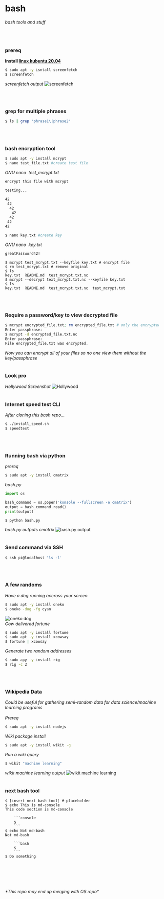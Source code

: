 # bash
*bash tools and stuff*
&nbsp;    
&nbsp;     
&nbsp;  
&nbsp;  

### **prereq**
**install [linux kubuntu 20.04](https://kubuntu.org/getkubuntu/)**
```sh
$ sudo apt -y isntall screenfetch
$ screenfetch
```
*screenfetch output*
![screenfetch](screenfetch.png)

&nbsp;  
&nbsp; 
### **grep for multiple phrases**
```bash
$ ls | grep 'phrase1\|phrase2' 
```
&nbsp;  
&nbsp;   
### **bash encryption tool**
```bash
$ sudo apt -y install mcrypt
$ nano test_file.txt #create test file
```


*GNU nano &nbsp;test_mcrypt.txt*
```bash
encrypt this file with mcrypt

testing...

42
 42
  42
   42
  42
 42
42
```
```bash
$ nano key.txt #create key
```
*GNU nano &nbsp;key.txt*
```bash
greatPassword42!
```
```console
$ mcrypt test_mcrypt.txt --keyfile key.txt # encrypt file 
$ rm test_mcrypt.txt # remove original
$ ls
key.txt  README.md  test_mcrypt.txt.nc
$ mcrypt --decrypt text_mcrypt.txt.nc --keyfile key.txt
$ ls
key.txt  README.md  test_mcrypt.txt.nc  test_mcrypt.txt  
```
&nbsp;   
&nbsp;  
### **Require a password/key to view decrypted file**
```bash
$ mcrypt encrypted_file.txt; rm encrypted_file.txt # only the encrypted file remains
Enter passphrase:
$ mcrypt -d encrypted_file.txt.nc
Enter passphrase: 
File encrypted_file.txt was encrypted.
```
*Now you can encrypt all of your files so no one view them without the key/passphrase*
&nbsp;   
&nbsp;  
### **Look pro**
*Hollywood Screenshot*
![Hollywood](hollywood.gif)
&nbsp;  
&nbsp;   
### **Internet speed test CLI**
*After cloning this bash repo...*
```sh
$ ./install_speed.sh
$ speedtest
```
&nbsp;  
&nbsp;   
### **Running bash via python**
*prereq*
```sh
$ sudo apt -y install cmatrix
```
*bash.py*
```python
import os

bash_command = os.popen('konsole --fullscreen -e cmatrix')
output = bash_command.read()
print(output)
```
```sh
$ python bash.py
```
*bash.py outputs cmatrix*
![bash.py output](cmatrix.gif)
&nbsp;  
&nbsp;   
### **Send command via SSH**
```sh
$ ssh pi@localhost 'ls -l'
```
&nbsp;  
&nbsp;   
### **A few randoms**
*Have a dog running accross your screen*
```sh
$ sudo apt -y install oneko
$ oneko -dog -fg cyan
```
![oneko dog](oneko_dog.gif)  
*Cow delivered fortune*
```sh
$ sudo apt -y install fortune 
$ sudo apt -y install xcowsay
$ fortune | xcowsay
```
*Generate two random addresses*
```bash
$ sudo apy -y install rig
$ rig -c 2
```
&nbsp;  
&nbsp;   
### **Wikipedia Data**
_Could be useful for gathering semi-random data for data science/machine learning programs_  
&nbsp;  
*Prereq*
```bash
$ sudo apt -y install nodejs
```
*Wiki package install*
```bash
$ sudo apt -y install wikit -g
```
*Run a wiki query*
```bash
$ wikit "machine learning"
```
*wikit machine learning output*
![wikit machine learning](wikit.png)
&nbsp;  
&nbsp;   
### **next bash tool**
```console
$ [insert next bash tool] # placeholder
$ echo This is md-console
This code section is md-console 

    ```console
    $
    ```
$ echo Not md-bash
Not md-bash 

    ```bash
    $ 
    ```
$ Do something
```
&nbsp;  
&nbsp;  
&nbsp;  
&nbsp;  
&nbsp;     
*\*This repo may end up merging with OS repo\**


